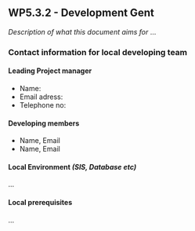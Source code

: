 ## WP5.3.2 - Development Gent
*Description of what this document aims for*
...

### Contact information for local developing team

#### Leading Project manager
* Name:
* Email adress:
* Telephone no:

#### Developing members
* Name, Email
* Name, Email

#### Local Environment *(SIS, Database etc)*
...

#### Local prerequisites
...
